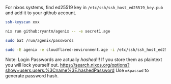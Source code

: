For nixos systems, find ed25519 key in `/etc/ssh/ssh_host_ed25519_key.pub` and add it to your github account.

```sh
ssh-keyscan xxx

nix run github:ryantm/agenix -- -e secret1.age

sudo bat /run/agenix/passwords

sudo -E agenix -e cloudflared-environment.age -i /etc/ssh/ssh_host_ed25519_key
```

Note: Login Passwords are actually *hashed*!!! If you store them as plaintext you will lock yourself out. 
https://search.nixos.org/options?show=users.users.%3Cname%3E.hashedPassword
Use `mkpasswd` to generate password hash.